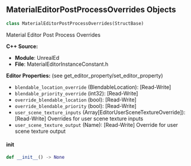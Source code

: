 ## MaterialEditorPostProcessOverrides Objects

```python
class MaterialEditorPostProcessOverrides(StructBase)
```

Material Editor Post Process Overrides

**C++ Source:**

- **Module**: UnrealEd
- **File**: MaterialEditorInstanceConstant.h

**Editor Properties:** (see get_editor_property/set_editor_property)

- ``blendable_location_override`` (BlendableLocation):  [Read-Write]
- ``blendable_priority_override`` (int32):  [Read-Write]
- ``override_blendable_location`` (bool):  [Read-Write]
- ``override_blendable_priority`` (bool):  [Read-Write]
- ``user_scene_texture_inputs`` (Array[EditorUserSceneTextureOverride]):  [Read-Write] Overrides for user scene texture inputs
- ``user_scene_texture_output`` (Name):  [Read-Write] Override for user scene texture output

<a id="unreal.MaterialEditorPostProcessOverrides.__init__"></a>

#### __init__

```python
def __init__() -> None
```

<a id="unreal.LightmassMaterialInterfaceSettings"></a>